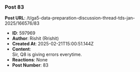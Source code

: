 ### Post 83
**Post URL**: /t/ga5-data-preparation-discussion-thread-tds-jan-2025/166576/83
- **ID**: 597969
- **Author**: Rishit (Rrishit)
- **Created At**: 2025-02-21T15:00:51.144Z
- **Content**:  
  Sir, Q8 is giving errors everytime.
- **Reactions**: None
- **Post Number**: 83


